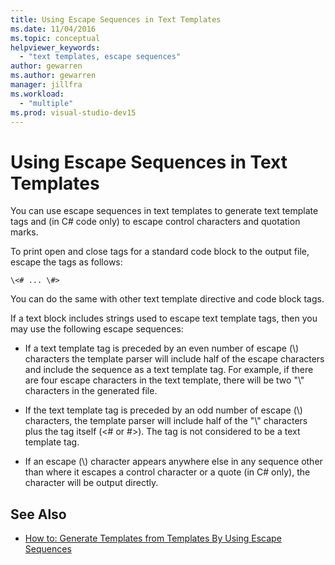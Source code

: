```yaml
---
title: Using Escape Sequences in Text Templates
ms.date: 11/04/2016
ms.topic: conceptual
helpviewer_keywords:
  - "text templates, escape sequences"
author: gewarren
ms.author: gewarren
manager: jillfra
ms.workload:
  - "multiple"
ms.prod: visual-studio-dev15
---
```

# Using Escape Sequences in Text Templates
You can use escape sequences in text templates to generate text template tags and (in C# code only) to escape control characters and quotation marks.

 To print open and close tags for a standard code block to the output file, escape the tags as follows:

```
\<# ... \#>
```

 You can do the same with other text template directive and code block tags.

 If a text block includes strings used to escape text template tags, then you may use the following escape sequences:

-   If a text template tag is preceded by an even number of escape (\\) characters the template parser will include half of the escape characters and include the sequence as a text template tag. For example, if there are four escape characters in the text template, there will be two "\\" characters in the generated file.

-   If the text template tag is preceded by an odd number of escape (\\) characters, the template parser will include half of the "\\" characters plus the tag itself (\<# or #>). The tag is not considered to be a text template tag.

-   If an escape (\\) character appears anywhere else in any sequence other than where it escapes a control character or a quote (in C# only), the character will be output directly.

## See Also

- [How to: Generate Templates from Templates By Using Escape Sequences](../modeling/how-to-generate-templates-from-templates-by-using-escape-sequences.md)